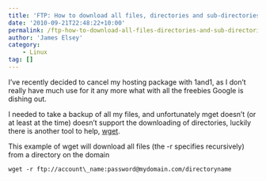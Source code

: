 ```yaml
---
title: 'FTP: How to download all files, directories and sub-directories'
date: '2010-09-21T22:48:22+10:00'
permalink: /ftp-how-to-download-all-files-directories-and-sub-directories
author: 'James Elsey'
category:
    - Linux
tag: []
---
```

I’ve recently decided to cancel my hosting package with 1and1, as I don’t really have much use for it any more what with all the freebies Google is dishing out.

I needed to take a backup of all my files, and unfortunately mget doesn’t (or at least at the time) doesn’t support the downloading of directories, luckily there is another tool to help, [wget](http://en.wikipedia.org/wiki/Wget).

This example of wget will download all files (the -r specifies recursively) from a directory on the domain

```
wget -r ftp://account\_name:password@mydomain.com/directoryname
```